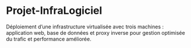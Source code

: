 # Projet-InfraLogiciel
Déploiement d’une infrastructure virtualisée avec trois machines : application web, base de données et proxy inverse pour gestion optimisée du trafic et performance améliorée.
